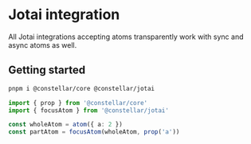 ---
---

# Jotai integration

All Jotai integrations accepting atoms transparently work with sync and async atoms as well.

## Getting started

```bash
pnpm i @constellar/core @constellar/jotai
```

```typescript
import { prop } from '@constellar/core'
import { focusAtom } from '@constellar/jotai'

const wholeAtom = atom({ a: 2 })
const partAtom = focusAtom(wholeAtom, prop('a'))
```
